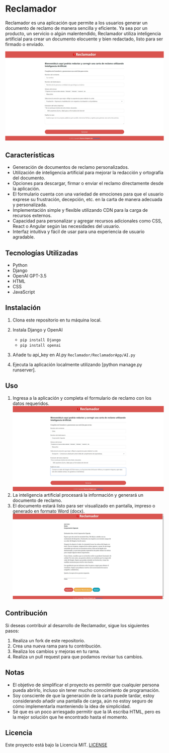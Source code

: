 # Reclamador

Reclamador es una aplicación que permite a los usuarios generar un documento de reclamo de manera sencilla y eficiente. Ya sea por un producto, un servicio o algún malentendido, Reclamador utiliza inteligencia artificial para crear un documento elocuente y bien redactado, listo para ser firmado o enviado.



![página de inicio](Screenshots/inicio.jpg)


## Características

- Generación de documentos de reclamo personalizados.
- Utilización de inteligencia artificial para mejorar la redacción y ortografía del documento.
- Opciones para descargar, firmar o enviar el reclamo directamente desde la aplicación.
- El formulario cuenta con una variedad de emociones para que el usuario exprese su frustración, decepción, etc. en la carta de manera adecuada y personalizada.
- Implementación simple y flexible utilizando CDN para la carga de recursos externos.
- Capacidad para personalizar y agregar recursos adicionales como CSS, React o Angular según las necesidades del usuario.
- Interfaz intuitiva y fácil de usar para una experiencia de usuario agradable.

## Tecnologías Utilizadas

- Python
- Django
- OpenAI GPT-3.5
- HTML
- CSS
- JavaScript

## Instalación

1. Clona este repositorio en tu máquina local.
2. Instala Django y OpenAI
    - `pip install Django`
    - `pip install openai`

3. Añade tu api_key en AI.py `Reclamador/ReclamadorApp/AI.py`
4. Ejecuta la aplicación localmente utilizando [python manage.py runserver].

## Uso

1. Ingresa a la aplicación y completa el formulario de reclamo con los datos requeridos.
   ![1 Llenado de formulario](Screenshots/uso1.jpg)
2. La inteligencia artificial procesará la información y generará un documento de reclamo.
3. El documento estará listo para ser visualizado en pantalla, impreso o generado en formato Word (docx).
    ![3 Resultado](Screenshots/uso2.jpg)

## Contribución

Si deseas contribuir al desarrollo de Reclamador, sigue los siguientes pasos:

1. Realiza un fork de este repositorio.
2. Crea una nueva rama para tu contribución.
3. Realiza los cambios y mejoras en tu rama.
4. Realiza un pull request para que podamos revisar tus cambios.


## Notas

- El objetivo de simplificar el proyecto es permitir que cualquier persona pueda abrirlo, incluso sin tener mucho conocimiento de programación.
- Soy consciente de que la generación de la carta puede tardar, estoy considerando añadir una pantalla de carga, aún no estoy seguro de cómo implementarla manteniendo la idea de simplicidad.
- Sé que es un poco arriesgado permitir que la IA escriba HTML, pero es la mejor solución que he encontrado hasta el momento.

## Licencia

Este proyecto está bajo la Licencia MIT. [LICENSE](/LICENSE)

